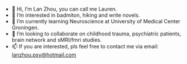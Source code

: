 - 👋 Hi, I’m Lan Zhou, you can call me Lauren.
- 👀 I’m interested in badmiton, hiking and write novels.
- 🌱 I’m currently learning Neuroscience at University of Medical Center Groningen.
- 💞️ I’m looking to collaborate on childhood trauma, psychiatric patients, brain network and sMRI/fmri studies.
- 📫 If you are interested, pls feel free to contact me via email: lanzhou.psy@hotmail.com

<!---
lanzhou-psy/lanzhou-psy is a ✨ special ✨ repository because its `README.md` (this file) appears on your GitHub profile.
You can click the Preview link to take a look at your changes.
--->
